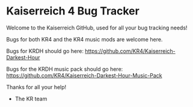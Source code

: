 # Kaiserreich 4 Bug Tracker

Welcome to the Kaiserreich GitHub, used for all your bug tracking needs!

Bugs for both KR4 and the KR4 music mods are welcome here.

Bugs for KRDH should go here: https://github.com/KR4/Kaiserreich-Darkest-Hour

Bugs for the KRDH music pack should go here: https://github.com/KR4/Kaiserreich-Darkest-Hour-Music-Pack

Thanks for all your help!

- The KR team
